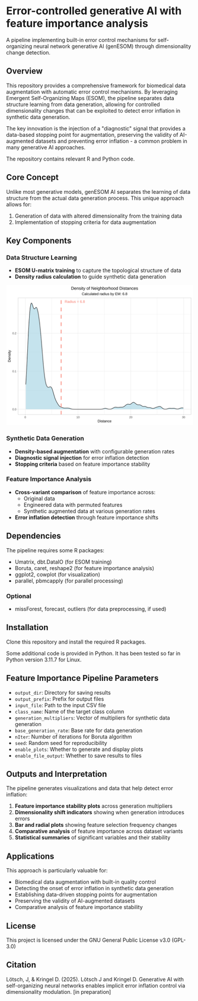 # Error-controlled generative AI with feature importance analysis

A pipeline implementing built-in error control mechanisms for self-organizing neural network generative AI (genESOM) through dimensionality change detection.

## Overview

This repository provides a comprehensive framework for biomedical data augmentation with automatic error control mechanisms. By leveraging Emergent Self-Organizing Maps (ESOM), the pipeline separates data structure learning from data generation, allowing for controlled dimensionality changes that can be exploited to detect error inflation in synthetic data generation.

The key innovation is the injection of a "diagnostic" signal that provides a data-based stopping point for augmentation, preserving the validity of AI-augmented datasets and preventing error inflation - a common problem in many generative AI approaches.

The repository contains relevant R and Python code.

## Core Concept

Unlike most generative models, genESOM AI separates the learning of data structure from the actual data generation process. This unique approach allows for:

1. Generation of data with altered dimensionality from the training data
2. Implementation of stopping criteria for data augmentation

## Key Components

### Data Structure Learning
- **ESOM U-matrix training** to capture the topological structure of data
- **Density radius calculation** to guide synthetic data generation

<img src="./neighborhood_distances.svg">

### Synthetic Data Generation
- **Density-based augmentation** with configurable generation rates
- **Diagnostic signal injection** for error inflation detection
- **Stopping criteria** based on feature importance stability

### Feature Importance Analysis
- **Cross-variant comparison** of feature importance across:
  - Original data
  - Engineered data with permuted features
  - Synthetic augmented data at various generation rates
- **Error inflation detection** through feature importance shifts

## Dependencies

The pipeline requires some R packages:

- Umatrix, dbt.DataIO (for ESOM training)
- Boruta, caret, reshape2 (for feature importance analysis)
- ggplot2, cowplot (for visualization)
- parallel, pbmcapply (for parallel processing)

### Optional
- missForest, forecast, outliers (for data preprocessing, if used)

## Installation

Clone this repository and install the required R packages. 

Some additional code is provided in Python. It has been tested so far in Python version 3.11.7 for Linux.


## Feature Importance Pipeline Parameters

- `output_dir`: Directory for saving results
- `output_prefix`: Prefix for output files
- `input_file`: Path to the input CSV file
- `class_name`: Name of the target class column
- `generation_multipliers`: Vector of multipliers for synthetic data generation
- `base_generation_rate`: Base rate for data generation
- `nIter`: Number of iterations for Boruta algorithm
- `seed`: Random seed for reproducibility
- `enable_plots`: Whether to generate and display plots
- `enable_file_output`: Whether to save results to files

## Outputs and Interpretation

The pipeline generates visualizations and data that help detect error inflation:

1. **Feature importance stability plots** across generation multipliers
2. **Dimensionality shift indicators** showing when generation introduces errors
3. **Bar and radial plots** showing feature selection frequency changes
4. **Comparative analysis** of feature importance across dataset variants
5. **Statistical summaries** of significant variables and their stability

## Applications

This approach is particularly valuable for:

- Biomedical data augmentation with built-in quality control
- Detecting the onset of error inflation in synthetic data generation
- Establishing data-driven stopping points for augmentation
- Preserving the validity of AI-augmented datasets
- Comparative analysis of feature importance stability

## License

This project is licensed under the GNU General Public License v3.0 (GPL-3.0)

## Citation

 Lötsch, J, & Kringel D. (2025). Lötsch J and Kringel D. Generative AI with self-organizing neural networks enables implicit error inflation control via dimensionality modulation. [in preparation]
